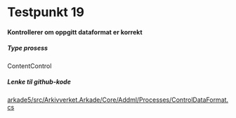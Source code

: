# Testpunkt 19
#### Kontrollerer om oppgitt dataformat er korrekt

<Beskrivelse/>

##### Type prosess
ContentControl

##### Lenke til github-kode
[arkade5/src/Arkivverket.Arkade/Core/Addml/Processes/ControlDataFormat.cs](https://github.com/arkivverket/arkade5/blob/master/src/Arkivverket.Arkade/Core/Addml/Processes/ControlDataFormat.cs)